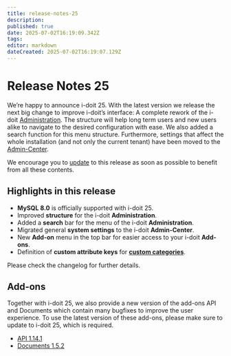 ```yaml
---
title: release-notes-25
description: 
published: true
date: 2025-07-02T16:19:09.342Z
tags: 
editor: markdown
dateCreated: 2025-07-02T16:19:07.129Z
---
```


# Release Notes 25

We’re happy to announce i-doit 25. With the latest version we release the next big change to improve i-doit’s interface: A complete rework of the i-doit [Administration](../../system-administration/administration/index.md). The structure will help long term users and new users alike to navigate to the desired configuration with ease. We also added a search function for this menu structure. Furthermore, settings that affect the whole installation (and not only the current tenant) have been moved to the [Admin-Center](../../system-administration/admin-center.md).

We encourage you to [update](../../maintenance-and-operation/update.md) to this release as soon as possible to benefit from all these contents.

## Highlights in this release

-   **MySQL 8.0** is officially supported with i-doit 25.
-   Improved **structure** for the i-doit **Administration**.
-   Added a **search** bar for the menu of the i-doit **Administration**.
-   Migrated general **system settings** to the i-doit **Admin-Center**.
-   New **Add-on** menu in the top bar for easier access to your i-doit **Add-ons**.
-   Definition of **custom attribute keys** for [**custom categories**](../../basics/custom-categories.md).

Please check the changelog for further details.

## Add-ons

Together with i-doit 25, we also provide a new version of the add-ons API and Documents which contain many bugfixes to improve the user experience. To use the latest version of these add-ons, please make sure to update to i-doit 25, which is required.

-   [API 1.14.1](../../i-doit-add-ons/api/index.md)
-   [Documents 1.5.2](../../i-doit-add-ons/documents/index.md)
